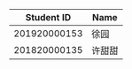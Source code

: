 | Student ID     |  Name   |
|----------------|---------|
| 201920000153   |  徐园   |
| 201820000135   | 许甜甜  |
